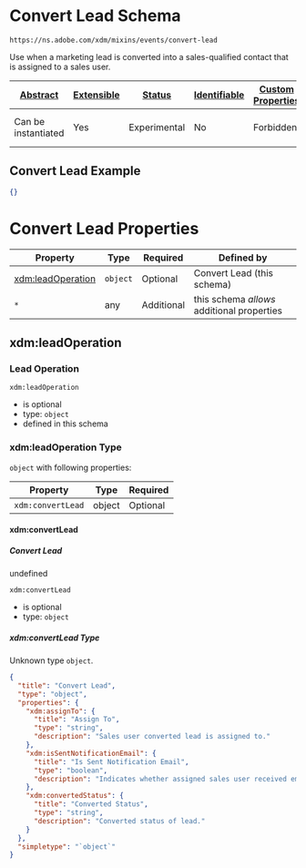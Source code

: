 
# Convert Lead Schema

```
https://ns.adobe.com/xdm/mixins/events/convert-lead
```

Use when a marketing lead is converted into a sales-qualified contact that is assigned to a sales user.

| [Abstract](../../../../abstract.md) | [Extensible](../../../../extensions.md) | [Status](../../../../status.md) | [Identifiable](../../../../id.md) | [Custom Properties](../../../../extensions.md) | [Additional Properties](../../../../extensions.md) | Defined In |
|-------------------------------------|-----------------------------------------|---------------------------------|-----------------------------------|------------------------------------------------|----------------------------------------------------|------------|
| Can be instantiated | Yes | Experimental | No | Forbidden | Permitted | [mixins/experience-event/events/convert-lead.schema.json](mixins/experience-event/events/convert-lead.schema.json) |

## Convert Lead Example
```json
{}
```

# Convert Lead Properties

| Property | Type | Required | Defined by |
|----------|------|----------|------------|
| [xdm:leadOperation](#xdmleadoperation) | `object` | Optional | Convert Lead (this schema) |
| `*` | any | Additional | this schema *allows* additional properties |

## xdm:leadOperation
### Lead Operation

`xdm:leadOperation`
* is optional
* type: `object`
* defined in this schema

### xdm:leadOperation Type


`object` with following properties:


| Property | Type | Required |
|----------|------|----------|
| `xdm:convertLead`| object | Optional |



#### xdm:convertLead
##### Convert Lead

undefined

`xdm:convertLead`
* is optional
* type: `object`

##### xdm:convertLead Type

Unknown type `object`.

```json
{
  "title": "Convert Lead",
  "type": "object",
  "properties": {
    "xdm:assignTo": {
      "title": "Assign To",
      "type": "string",
      "description": "Sales user converted lead is assigned to."
    },
    "xdm:isSentNotificationEmail": {
      "title": "Is Sent Notification Email",
      "type": "boolean",
      "description": "Indicates whether assigned sales user received email notification of the converted lead."
    },
    "xdm:convertedStatus": {
      "title": "Converted Status",
      "type": "string",
      "description": "Converted status of lead."
    }
  },
  "simpletype": "`object`"
}
```









